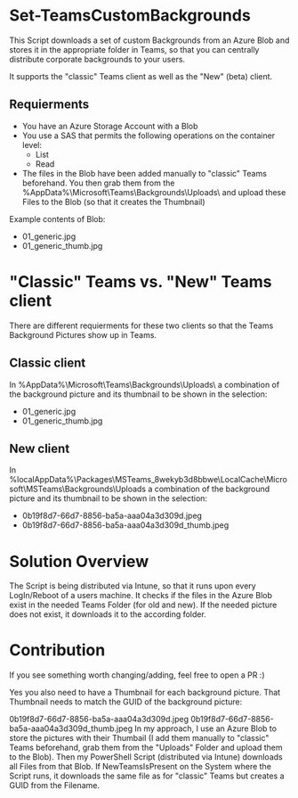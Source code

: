 # Set-TeamsCustomBackgrounds
This Script downloads a set of custom Backgrounds from an Azure Blob and stores it in the appropriate folder in Teams, so that you can centrally distribute corporate backgrounds to your users.

It supports the "classic" Teams client as well as the "New" (beta) client.

## Requierments
- You have an Azure Storage Account with a Blob
- You use a SAS that permits the following operations on the container level:
   - List
   - Read
- The files in the Blob have been added manually to "classic" Teams beforehand. You then grab them from the
%AppData%\Microsoft\Teams\Backgrounds\Uploads\ and upload these Files to the Blob (so that it creates the Thumbnail)

Example contents of Blob:
- 01_generic.jpg
- 01_generic_thumb.jpg


# "Classic" Teams vs. "New" Teams client
There are different requierments for these two clients so that the Teams Background Pictures show up in Teams.

## Classic client
In %AppData%\Microsoft\Teams\Backgrounds\Uploads\ a combination of the background picture and its thumbnail to be shown in the selection:
   - 01_generic.jpg
   - 01_generic_thumb.jpg

## New client
In %localAppData%\Packages\MSTeams_8wekyb3d8bbwe\LocalCache\Microsoft\MSTeams\Backgrounds\Uploads a combination of the background picture and its thumbnail to be shown in the selection:
- 0b19f8d7-66d7-8856-ba5a-aaa04a3d309d.jpeg
- 0b19f8d7-66d7-8856-ba5a-aaa04a3d309d_thumb.jpeg

# Solution Overview
The Script is being distributed via Intune, so that it runs upon every LogIn/Reboot of a users machine. It checks if the files in the Azure Blob exist in the needed Teams Folder (for old and new). 
If the needed picture does not exist, it downloads it to the according folder.

# Contribution
If you see something worth changing/adding, feel free to open a PR :)




Yes you also need to have a Thumbnail for each background picture. That Thumbnail needs to match the GUID of the background picture:

0b19f8d7-66d7-8856-ba5a-aaa04a3d309d.jpeg
0b19f8d7-66d7-8856-ba5a-aaa04a3d309d_thumb.jpeg
In my approach, I use an Azure Blob to store the pictures with their Thumbail (I add them manually to "classic" Teams beforehand, grab them from the "Uploads" Folder and upload them to the Blob).
Then my PowerShell Script (distributed via Intune) downloads all Files from that Blob. If NewTeamsIsPresent on the System where the Script runs, it downloads the same file as for "classic" Teams but creates a GUID from the Filename. 
